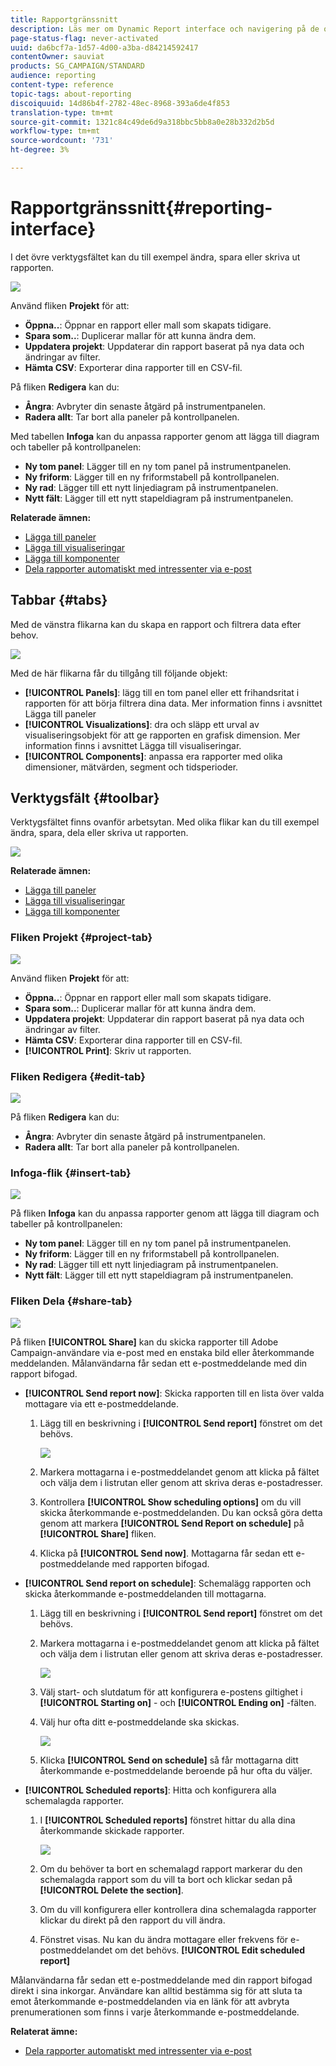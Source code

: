 ```yaml
---
title: Rapportgränssnitt
description: Läs mer om Dynamic Report interface och navigering på de olika flikarna och menyerna.
page-status-flag: never-activated
uuid: da6bcf7a-1d57-4d00-a3ba-d84214592417
contentOwner: sauviat
products: SG_CAMPAIGN/STANDARD
audience: reporting
content-type: reference
topic-tags: about-reporting
discoiquuid: 14d86b4f-2782-48ec-8968-393a6de4f853
translation-type: tm+mt
source-git-commit: 1321c84c49de6d9a318bbc5bb8a0e28b332d2b5d
workflow-type: tm+mt
source-wordcount: '731'
ht-degree: 3%

---
```



# Rapportgränssnitt{#reporting-interface}

I det övre verktygsfältet kan du till exempel ändra, spara eller skriva ut rapporten.

![](assets/dynamic_report_toolbar.png)

Använd fliken **Projekt** för att:

* **Öppna..**: Öppnar en rapport eller mall som skapats tidigare.
* **Spara som..**: Duplicerar mallar för att kunna ändra dem.
* **Uppdatera projekt**: Uppdaterar din rapport baserat på nya data och ändringar av filter.
* **Hämta CSV**: Exporterar dina rapporter till en CSV-fil.

På fliken **Redigera** kan du:

* **Ångra**: Avbryter din senaste åtgärd på instrumentpanelen.
* **Radera allt**: Tar bort alla paneler på kontrollpanelen.

Med tabellen **Infoga** kan du anpassa rapporter genom att lägga till diagram och tabeller på kontrollpanelen:

* **Ny tom panel**: Lägger till en ny tom panel på instrumentpanelen.
* **Ny friform**: Lägger till en ny friformstabell på kontrollpanelen.
* **Ny rad**: Lägger till ett nytt linjediagram på instrumentpanelen.
* **Nytt fält**: Lägger till ett nytt stapeldiagram på instrumentpanelen.

**Relaterade ämnen:**

* [Lägga till paneler](../../reporting/using/adding-panels.md)
* [Lägga till visualiseringar](../../reporting/using/adding-visualizations.md)
* [Lägga till komponenter](../../reporting/using/adding-components.md)
* [Dela rapporter automatiskt med intressenter via e-post](https://helpx.adobe.com/campaign/kb/simplify-campaign-management.html#Reportandshareinsightswithallstakeholders)

## Tabbar {#tabs}

Med de vänstra flikarna kan du skapa en rapport och filtrera data efter behov.

![](assets/dynamic_report_interface.png)

Med de här flikarna får du tillgång till följande objekt:

* **[!UICONTROL Panels]**: lägg till en tom panel eller ett frihandsritat i rapporten för att börja filtrera dina data. Mer information finns i avsnittet Lägga till paneler
* **[!UICONTROL Visualizations]**: dra och släpp ett urval av visualiseringsobjekt för att ge rapporten en grafisk dimension. Mer information finns i avsnittet Lägga till visualiseringar.
* **[!UICONTROL Components]**: anpassa era rapporter med olika dimensioner, mätvärden, segment och tidsperioder.

## Verktygsfält {#toolbar}

Verktygsfältet finns ovanför arbetsytan. Med olika flikar kan du till exempel ändra, spara, dela eller skriva ut rapporten.

![](assets/dynamic_report_toolbar.png)

**Relaterade ämnen:**

* [Lägga till paneler](../../reporting/using/adding-panels.md)
* [Lägga till visualiseringar](../../reporting/using/adding-visualizations.md)
* [Lägga till komponenter](../../reporting/using/adding-components.md)

### Fliken Projekt {#project-tab}

![](assets/tab_project.png)

Använd fliken **Projekt** för att:

* **Öppna..**: Öppnar en rapport eller mall som skapats tidigare.
* **Spara som..**: Duplicerar mallar för att kunna ändra dem.
* **Uppdatera projekt**: Uppdaterar din rapport baserat på nya data och ändringar av filter.
* **Hämta CSV**: Exporterar dina rapporter till en CSV-fil.
* **[!UICONTROL Print]**: Skriv ut rapporten.

### Fliken Redigera {#edit-tab}

![](assets/tab_edit.png)

På fliken **Redigera** kan du:

* **Ångra**: Avbryter din senaste åtgärd på instrumentpanelen.
* **Radera allt**: Tar bort alla paneler på kontrollpanelen.

### Infoga-flik {#insert-tab}

![](assets/tab_insert.png)

På fliken **Infoga** kan du anpassa rapporter genom att lägga till diagram och tabeller på kontrollpanelen:

* **Ny tom panel**: Lägger till en ny tom panel på instrumentpanelen.
* **Ny friform**: Lägger till en ny friformstabell på kontrollpanelen.
* **Ny rad**: Lägger till ett nytt linjediagram på instrumentpanelen.
* **Nytt fält**: Lägger till ett nytt stapeldiagram på instrumentpanelen.

### Fliken Dela {#share-tab}

![](assets/tab_share_1.png)

På fliken **[!UICONTROL Share]** kan du skicka rapporter till Adobe Campaign-användare via e-post med en enstaka bild eller återkommande meddelanden. Målanvändarna får sedan ett e-postmeddelande med din rapport bifogad.

* **[!UICONTROL Send report now]**: Skicka rapporten till en lista över valda mottagare via ett e-postmeddelande.

   1. Lägg till en beskrivning i **[!UICONTROL Send report]** fönstret om det behövs.

      ![](assets/tab_share_4.png)

   1. Markera mottagarna i e-postmeddelandet genom att klicka på fältet och välja dem i listrutan eller genom att skriva deras e-postadresser.
   1. Kontrollera **[!UICONTROL Show scheduling options]** om du vill skicka återkommande e-postmeddelanden. Du kan också göra detta genom att markera **[!UICONTROL Send Report on schedule]** på **[!UICONTROL Share]** fliken.
   1. Klicka på **[!UICONTROL Send now]**. Mottagarna får sedan ett e-postmeddelande med rapporten bifogad.

* **[!UICONTROL Send report on schedule]**: Schemalägg rapporten och skicka återkommande e-postmeddelanden till mottagarna.

   1. Lägg till en beskrivning i **[!UICONTROL Send report]** fönstret om det behövs.
   1. Markera mottagarna i e-postmeddelandet genom att klicka på fältet och välja dem i listrutan eller genom att skriva deras e-postadresser.

      ![](assets/tab_share_5.png)

   1. Välj start- och slutdatum för att konfigurera e-postens giltighet i **[!UICONTROL Starting on]** - och **[!UICONTROL Ending on]** -fälten.
   1. Välj hur ofta ditt e-postmeddelande ska skickas.

      ![](assets/tab_share_2.png)

   1. Klicka **[!UICONTROL Send on schedule]** så får mottagarna ditt återkommande e-postmeddelande beroende på hur ofta du väljer.

* **[!UICONTROL Scheduled reports]**: Hitta och konfigurera alla schemalagda rapporter.

   1. I **[!UICONTROL Scheduled reports]** fönstret hittar du alla dina återkommande skickade rapporter.

      ![](assets/tab_share_3.png)

   1. Om du behöver ta bort en schemalagd rapport markerar du den schemalagda rapport som du vill ta bort och klickar sedan på **[!UICONTROL Delete the section]**.
   1. Om du vill konfigurera eller kontrollera dina schemalagda rapporter klickar du direkt på den rapport du vill ändra.
   1. Fönstret visas. Nu kan du ändra mottagare eller frekvens för e-postmeddelandet om det behövs. **[!UICONTROL Edit scheduled report]**

Målanvändarna får sedan ett e-postmeddelande med din rapport bifogad direkt i sina inkorgar. Användare kan alltid bestämma sig för att sluta ta emot återkommande e-postmeddelanden via en länk för att avbryta prenumerationen som finns i varje återkommande e-postmeddelande.

**Relaterat ämne:**

* [Dela rapporter automatiskt med intressenter via e-post](https://helpx.adobe.com/campaign/kb/simplify-campaign-management.html#Reportandshareinsightswithallstakeholders)
